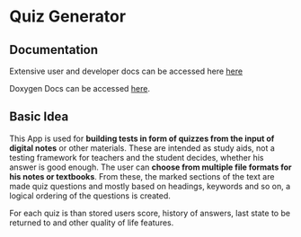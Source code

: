 # Quiz Generator

## Documentation

Extensive user and developer docs can be accessed here [here](https://github.com/JaromirProchazka/quizGenerator/blob/main/docs/SerializedDocs.md)

Doxygen Docs can be accessed [here](https://jaromirprochazka.github.io/quizGenerator/).

## Basic Idea

This App is used for **building tests in form of quizzes from the input of digital notes** or other materials. These are intended as study aids, not a testing framework for teachers and the student decides, whether his answer is good enough. The user can **choose from multiple file formats for his notes or textbooks**. From these, the marked sections of the text are made quiz questions and mostly based on headings, keywords and so on, a logical ordering of the questions is created.

For each quiz is than stored users score, history of answers, last state to be returned to and other quality of life features.
